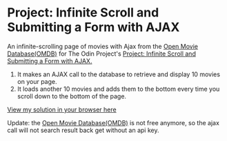 # Project: Infinite Scroll and Submitting a Form with AJAX

An infinite-scrolling page of movies with Ajax from the [Open Movie Database(OMDB)](http://www.omdbapi.com/) for The Odin Project's [Project: Infinite Scroll and Submitting a Form with AJAX.](http://www.theodinproject.com/courses/javascript-and-jquery/lessons/infinite-scroll-and-submitting-a-form-with-ajax)

1. It makes an AJAX call to the database to retrieve and display 10 movies on your page.
2. It loads another 10 movies and adds them to the bottom every time you scroll down to the bottom of the page.

[View my solution in your browser here](http://htmlpreview.github.io/?https://github.com/StefanieWang/ajax-infinite-scroll/blob/master/index.html) 

Update: the [Open Movie Database(OMDB)](http://www.omdbapi.com/) is not free anymore, so the ajax call will not 
search result back get without an api key.
